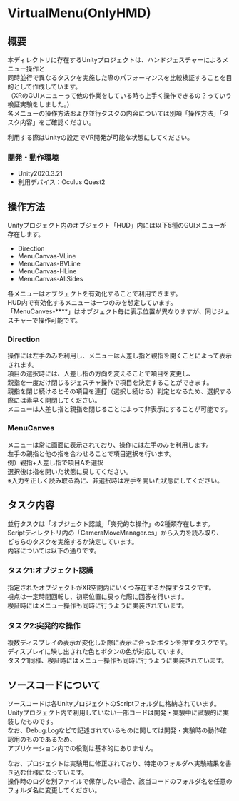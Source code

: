 # VirtualMenu(OnlyHMD)
## 概要
本ディレクトリに存在するUnityプロジェクトは、ハンドジェスチャーによるメニュー操作と  
同時並行で異なるタスクを実施した際のパフォーマンスを比較検証することを目的として作成しています。  
（XRのGUIメニューって他の作業をしている時も上手く操作できるの？っていう検証実験をしました。）  
各メニューの操作方法および並行タスクの内容については別項「操作方法」「タスク内容」をご確認ください。  

利用する際はUnityの設定でVR開発が可能な状態にしてください。  

### 開発・動作環境
- Unity2020.3.21
- 利用デバイス：Oculus Quest2

## 操作方法
Unityプロジェクト内のオブジェクト「HUD」内には以下5種のGUIメニューが存在します。
- Direction
- MenuCanvas-VLine
- MenuCanvas-BVLine
- MenuCanvas-HLine
- MenuCanvas-AllSides

各メニューはオブジェクトを有効化することで利用できます。  
HUD内で有効化するメニューは一つのみを想定しています。  
「MenuCanves-****」はオブジェクト毎に表示位置が異なりますが、同じジェスチャーで操作可能です。  

### Direction
操作には左手のみを利用し、メニューは人差し指と親指を開くことによって表示されます。  
項目の選択時には、人差し指の方向を変えることで項目を変更し、  
親指を一度だけ閉じるジェスチャ操作で項目を決定することができます。  
親指を閉じ続けるとその項目を連打（選択し続ける）判定となるため、選択する際には素早く開閉してください。  
メニューは人差し指と親指を閉じることによって非表示にすることが可能です。  

### MenuCanves
メニューは常に画面に表示されており、操作には左手のみを利用します。  
左手の親指と他の指を合わせることで項目選択を行います。  
例）親指+人差し指で項目Aを選択  
選択後は指を開いた状態に戻してください。  
※入力を正しく読み取る為に、非選択時は左手を開いた状態にしてください。


## タスク内容
並行タスクは「オブジェクト認識」「突発的な操作」の2種類存在します。  
Scriptディレクトリ内の「CameraMoveManager.cs」から入力を読み取り、  
どちらのタスクを実施するか決定しています。  
内容については以下の通りです。

### タスク1:オブジェクト認識
指定されたオブジェクトがXR空間内にいくつ存在するか探すタスクです。  
視点は一定時間回転し、初期位置に戻った際に回答を行います。  
検証時にはメニュー操作も同時に行うように実装されています。  

### タスク2:突発的な操作
複数ディスプレイの表示が変化した際に表示に合ったボタンを押すタスクです。  
ディスプレイに映し出された色とボタンの色が対応しています。  
タスク1同様、検証時にはメニュー操作も同時に行うように実装されています。  


## ソースコードについて

ソースコードは各UnityプロジェクトのScriptフォルダに格納されています。  
Unityプロジェクト内で利用していない一部コードは開発・実験中に試験的に実装したものです。  
なお、Debug.Logなどで記述されているものに関しては開発・実験時の動作確認用のものであるため、  
アプリケーション内での役割は基本的にありません。

なお、プロジェクトは実験用に修正されており、特定のフォルダへ実験結果を書き込む仕様になっています。  
操作時のログを別ファイルで保存したい場合、該当コードのフォルダ名を任意のフォルダ名に変更してください。  

